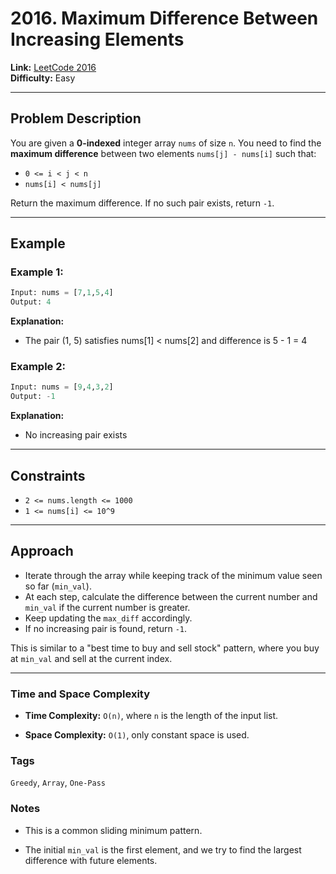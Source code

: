 # 2016. Maximum Difference Between Increasing Elements

**Link:** [LeetCode 2016](https://leetcode.com/problems/maximum-difference-between-increasing-elements/)  
**Difficulty:** Easy

---

## Problem Description

You are given a **0-indexed** integer array `nums` of size `n`. You need to find the **maximum difference** between two elements `nums[j] - nums[i]` such that:

- `0 <= i < j < n`
- `nums[i] < nums[j]`

Return the maximum difference. If no such pair exists, return `-1`.

---

## Example

### Example 1:
```python
Input: nums = [7,1,5,4]
Output: 4
```
**Explanation:**
- The pair (1, 5) satisfies nums[1] < nums[2] and difference is 5 - 1 = 4

### Example 2:
```python
Input: nums = [9,4,3,2]
Output: -1
```
**Explanation:**
- No increasing pair exists

---

## Constraints

- `2 <= nums.length <= 1000`
- `1 <= nums[i] <= 10^9`

---

## Approach

- Iterate through the array while keeping track of the minimum value seen so far (`min_val`).
- At each step, calculate the difference between the current number and `min_val` if the current number is greater.
- Keep updating the `max_diff` accordingly.
- If no increasing pair is found, return `-1`.

This is similar to a "best time to buy and sell stock" pattern, where you buy at `min_val` and sell at the current index.

---

### Time and Space Complexity

- **Time Complexity:** `O(n)`, where `n` is the length of the input list.

- **Space Complexity:** `O(1)`, only constant space is used.

### Tags
`Greedy`, `Array`, `One-Pass`

### Notes
- This is a common sliding minimum pattern.

- The initial `min_val` is the first element, and we try to find the largest difference with future elements.